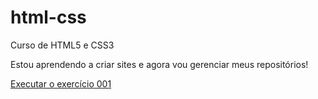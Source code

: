 # html-css
 Curso de HTML5 e CSS3

 Estou aprendendo a criar sites e agora vou gerenciar meus repositórios!

<a href="https://b3rnardorm.github.io/html-css/exercicios/ex001/index.html">Executar o exercício 001</a>